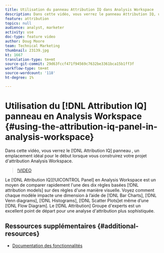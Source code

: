 ```yaml
---
title: Utilisation du panneau Attribution IQ dans Analysis Workspace
description: Dans cette vidéo, vous verrez le panneau Attribution IQ, un emplacement idéal pour le début lorsque vous élaborerez votre projet Analysis Workspace d'attribution.
feature: attribution
topics: null
audience: analyst, marketer
activity: use
doc-type: feature video
author: Doug Moore
team: Technical Marketing
thumbnail: 23139.jpg
kt: 1667
translation-type: tm+mt
source-git-commit: 29d63fccf471f94569c7632be3361bca15b1ff3f
workflow-type: tm+mt
source-wordcount: '118'
ht-degree: 1%

---
```



# Utilisation du [!DNL Attribution IQ] panneau  en Analysis Workspace {#using-the-attribution-iq-panel-in-analysis-workspace}

Dans cette vidéo, vous verrez le [!DNL Attribution IQ] panneau , un emplacement idéal pour le début lorsque vous construirez votre projet d&#39;attribution Analysis Workspace.

>[!VIDEO](https://video.tv.adobe.com/v/23139/?quality=12)

Le [!DNL Attribution IQ][!UICONTROL Panel] en Analysis Workspace est un moyen de comparer rapidement l&#39;une des dix règles basées [!DNL attribution models] sur des règles d&#39;une manière visuelle. Voyez comment chaque modèle impacte une dimension à l’aide de [!DNL Bar Charts], [!DNL Venn diagrams], [!DNL Histograms], [!DNL Scatter Plots]et même d’une [!DNL Flow Diagram]. Le [!DNL Attribution] Groupe  d&#39;experts est un excellent point de départ pour une analyse d&#39;attribution plus sophistiquée.

## Ressources supplémentaires {#additional-resources}

* [Documentation des fonctionnalités](https://marketing.adobe.com/resources/help/en_US/analytics/analysis-workspace/use_attribution_iq.html)
